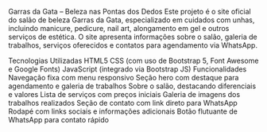 Garras da Gata – Beleza nas Pontas dos Dedos
Este projeto é o site oficial do salão de beleza Garras da Gata, especializado em cuidados com unhas, incluindo manicure, pedicure, nail art, alongamento em gel e outros serviços de estética. O site apresenta informações sobre o salão, galeria de trabalhos, serviços oferecidos e contatos para agendamento via WhatsApp.

Tecnologias Utilizadas
HTML5
CSS (com uso de Bootstrap 5, Font Awesome e Google Fonts)
JavaScript (integrado via Bootstrap JS)
Funcionalidades
Navegação fixa com menu responsivo
Seção hero com destaque para agendamento e galeria de trabalhos
Sobre o salão, destacando diferenciais e valores
Lista de serviços com preços iniciais
Galeria de imagens dos trabalhos realizados
Seção de contato com link direto para WhatsApp
Rodapé com links sociais e informações adicionais
Botão flutuante de WhatsApp para contato rápido
